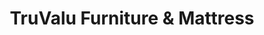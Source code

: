 ---
title: "TruValu Furniture & Mattress"
url: /bowie/truvalu-furniture-und-mattress/
shop: Möbel
---